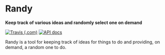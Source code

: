 # Randy 
**Keep track of various ideas and randomly select one on demand**

[![Travis (.com)](https://img.shields.io/travis/com/SierraSoftworks/randy.svg?style=for-the-badge)](https://travis-ci.com/SierraSoftworks/randy)
[![API docs](https://img.shields.io/badge/docs-api-blue.svg?style=for-the-badge)](https://randyapp.docs.apiary.io)

Randy is a tool for keeping track of ideas for things to do and providing, on demand,
a random one to do.